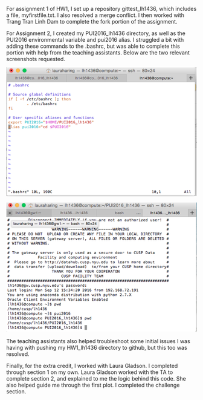 For assignment 1 of HW1, I set up a repository gittest_lh1436, which includes a file, myfirstfile.txt. I also resolved a merge conflict. I then worked with Trang Tran Linh Dam to complete the fork portion of the assignment.

For Assignment 2, I created my PUI2016_lh1436 directory, as well as the PUI2016 environmental variable and pui2016 alias. I struggled a bit with adding these commands to the .bashrc, but was able to complete this portion with help from the teaching assistants. Below are the two relevant screenshots requested.

![alt text](https://github.com/lh1436/PUI2016_lh1436/blob/master/HW1_lh1436/bashrc%20screenshot.png "bashrc screenshot")

![alt text](https://github.com/lh1436/PUI2016_lh1436/blob/master/HW1_lh1436/alias%2C%20env%20var%20commands.png "alias & env var screenshot")

The teaching assistants also helped troubleshoot some initial issues I was having with pushing my HW1_lh1436 directory to github, but this too was resolved.

Finally, for the extra credit, I worked with Laura Gladson. I completed through section 1 on my own. Laura Gladson worked with the TA to complete section 2, and explained to me the logic behind this code. She also helped guide me through the first plot. I completed the challenge section.
